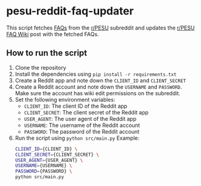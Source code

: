 # pesu-reddit-faq-updater

This script fetches [FAQs](https://www.reddit.com/r/PESU/comments/14c1iym/faqs/) from
the [r/PESU](https://www.reddit.com/r/PESU/) subreddit and updates the [r/PESU FAQ Wiki](https://www.reddit.com/r/PESU/)
post with the fetched FAQs.

## How to run the script

1. Clone the repository
2. Install the dependencies using `pip install -r requirements.txt`
3. Create a Reddit app and note down the `CLIENT_ID` and `CLIENT_SECRET`
4. Create a Reddit account and note down the `USERNAME` and `PASSWORD`. Make sure the account has wiki edit permissions
   on the subreddit.
5. Set the following environment variables:
   - `CLIENT_ID`: The client ID of the Reddit app
   - `CLIENT_SECRET`: The client secret of the Reddit app
   - `USER_AGENT`: The user agent of the Reddit app
   - `USERNAME`: The username of the Reddit account
   - `PASSWORD`: The password of the Reddit account
6. Run the script using `python src/main.py`
   Example:
   ```bash
   CLIENT_ID={CLIENT_ID} \
   CLIENT_SECRET={CLIENT_SECRET} \
   USER_AGENT={USER_AGENT} \
   USERNAME={USERNAME} \
   PASSWORD={PASSWORD} \
   python src/main.py
   ```
